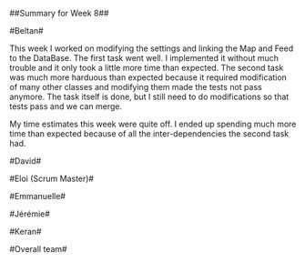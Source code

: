 ##Summary for Week 8##

#Beltan#

This week I worked on modifying the settings and linking the Map and Feed to the DataBase. The first task went well. I implemented it without much trouble and it only took a little more time than expected. The second task was much more harduous than expected because it required modification of many other classes and modifying them made the tests not pass anymore. The task itself is done, but I still need to do modifications so that tests pass and we can merge.

My time estimates this week were quite off. I ended up spending much more time than expected because of all the inter-dependencies the second task had.

#David#


#Eloi (Scrum Master)#


#Emmanuelle#


#Jérémie#


#Keran#


#Overall team#
